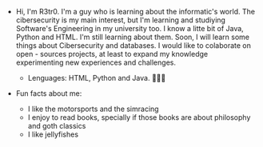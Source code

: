 -  Hi, I'm R3tr0. I'm a guy who is learning about the informatic's world. The cibersecurity is my main interest, but I'm learning and studiying Software's Engineering in my university too.
   I know a litte bit of Java, Python and HTML. I'm still learning about them. Soon, I will learn some things about Cibersecurity and databases. I would like to colaborate on open - sources projects, at least to expand my knowledge experimenting new experiences and challenges.
   - Lenguages:
     HTML, Python and Java. 🧑🏻‍💻
     
- Fun facts about me:
  - I like the motorsports and the simracing
  - I enjoy to read books, specially if those books are about philosophy and goth classics
  - I like jellyfishes
       
